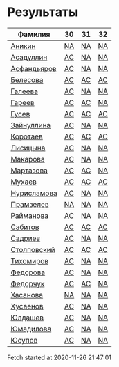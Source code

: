 # Результаты
Фамилия | 30| 31| 32
---|:---:|:---:|:---:
[Аникин](Аникин/README.md)  | [NA](Аникин/30.md) | [NA](Аникин/31.md) | [NA](Аникин/32.md)
[Асадуллин](Асадуллин/README.md)  | [AC](Асадуллин/30.md) | [NA](Асадуллин/31.md) | [NA](Асадуллин/32.md)
[Асфандьяров](Асфандьяров/README.md)  | [AC](Асфандьяров/30.md) | [NA](Асфандьяров/31.md) | [NA](Асфандьяров/32.md)
[Белесова](Белесова/README.md)  | [AC](Белесова/30.md) | [AC](Белесова/31.md) | [AC](Белесова/32.md)
[Галеева](Галеева/README.md)  | [AC](Галеева/30.md) | [NA](Галеева/31.md) | [NA](Галеева/32.md)
[Гареев](Гареев/README.md)  | [AC](Гареев/30.md) | [AC](Гареев/31.md) | [NA](Гареев/32.md)
[Гусев](Гусев/README.md)  | [AC](Гусев/30.md) | [AC](Гусев/31.md) | [AC](Гусев/32.md)
[Зайнуллина](Зайнуллина/README.md)  | [AC](Зайнуллина/30.md) | [NA](Зайнуллина/31.md) | [NA](Зайнуллина/32.md)
[Коротаев](Коротаев/README.md)  | [AC](Коротаев/30.md) | [AC](Коротаев/31.md) | [AC](Коротаев/32.md)
[Лисицына](Лисицына/README.md)  | [AC](Лисицына/30.md) | [NA](Лисицына/31.md) | [NA](Лисицына/32.md)
[Макарова](Макарова/README.md)  | [AC](Макарова/30.md) | [NA](Макарова/31.md) | [NA](Макарова/32.md)
[Мартазова](Мартазова/README.md)  | [AC](Мартазова/30.md) | [AC](Мартазова/31.md) | [NA](Мартазова/32.md)
[Мухаев](Мухаев/README.md)  | [AC](Мухаев/30.md) | [AC](Мухаев/31.md) | [AC](Мухаев/32.md)
[Нурисламова](Нурисламова/README.md)  | [AC](Нурисламова/30.md) | [NA](Нурисламова/31.md) | [NA](Нурисламова/32.md)
[Прамзелев](Прамзелев/README.md)  | [NA](Прамзелев/30.md) | [NA](Прамзелев/31.md) | [NA](Прамзелев/32.md)
[Райманова](Райманова/README.md)  | [AC](Райманова/30.md) | [NA](Райманова/31.md) | [NA](Райманова/32.md)
[Сабитов](Сабитов/README.md)  | [AC](Сабитов/30.md) | [AC](Сабитов/31.md) | [AC](Сабитов/32.md)
[Садриев](Садриев/README.md)  | [AC](Садриев/30.md) | [NA](Садриев/31.md) | [NA](Садриев/32.md)
[Столповский](Столповский/README.md)  | [AC](Столповский/30.md) | [AC](Столповский/31.md) | [AC](Столповский/32.md)
[Тихомиров](Тихомиров/README.md)  | [AC](Тихомиров/30.md) | [NA](Тихомиров/31.md) | [NA](Тихомиров/32.md)
[Федорова](Федорова/README.md)  | [AC](Федорова/30.md) | [NA](Федорова/31.md) | [NA](Федорова/32.md)
[Федорчук](Федорчук/README.md)  | [AC](Федорчук/30.md) | [AC](Федорчук/31.md) | [NA](Федорчук/32.md)
[Хасанова](Хасанова/README.md)  | [NA](Хасанова/30.md) | [NA](Хасанова/31.md) | [NA](Хасанова/32.md)
[Хусаенов](Хусаенов/README.md)  | [AC](Хусаенов/30.md) | [NA](Хусаенов/31.md) | [NA](Хусаенов/32.md)
[Юлдашев](Юлдашев/README.md)  | [AC](Юлдашев/30.md) | [NA](Юлдашев/31.md) | [NA](Юлдашев/32.md)
[Юмадилова](Юмадилова/README.md)  | [AC](Юмадилова/30.md) | [NA](Юмадилова/31.md) | [NA](Юмадилова/32.md)
[Юсупов](Юсупов/README.md)  | [AC](Юсупов/30.md) | [NA](Юсупов/31.md) | [NA](Юсупов/32.md)

Fetch started at 2020-11-26 21:47:01
